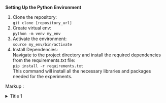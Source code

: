 **Setting Up the Python Environment** <br>
1. Clone the repository: <br>
   ```git clone [repository_url]``` <br>
2. Create virtual env: <br>
   ```python -m venv my_env``` <br>
3. Activate the environment: <br>
   ```source my_env/bin/activate``` <br>
4. Install Dependencies: <br>
   Navigate to the project directory and install the required dependencies from the requirements.txt file: <br>
   ```pip install -r requirements.txt``` <br>
   This command will install all the necessary libraries and packages needed for the experiments. <br>

Markup : <details>
           <summary>Title 1</summary>
           <p>Content 1 Content 1 Content 1 Content 1 Content 1</p>
<details>
<summary>**Training:**</summary>
<p>The training script is responsible for training different linear layers for each task (Action, Object, and Location) on top of the BERT pre-trained model embeddings. All the hyperparameters and data paths for training the model are specified in the config.yaml file</p>
</details>

**Training:** <br>
The training script is responsible for training different linear layers for each task (Action, Object, and Location) on top of the BERT pre-trained model embeddings. All the hyperparameters and data paths for training the model are specified in the config.yaml file. <br>

   **How to Train** <br>
   To replicate the experiment and train the model, check the configuration in config_.yaml file and change the values if needed. Use the following command to train the model: <br>

   ```python train.py ``` <br>
   The trained model checkpoints will be saved to the location specified in the output_dir configuration in config_.yaml. Make sure that the folder specified for the output_dir exists. Tensorboard log files are stored in `runs` directory. Run ```tensorboard --logdir=runs``` to visualize the train logs.<br>

**Testing** <br>
To test the model on your own test dataset, you need to provide the path to the model checkpoint to be used for testing and the path to the test CSV file. <br>
```python test.py --model_path [path to model checkpoint] --test_csv [path to csv file] ``` <br>
The output of this command evaluates the F1 score on the test data. <br>

**Decoding on one custom command** <br>
You can use the decode.py script to test the model on a custom command. Follow these steps to decode a custom command: <br>
```python custom_decode.py --model_path [path to model checkpoint] --speech_file [path to speech file ]``` <br>
This command allows you to evaluate the model's performance on your own custom speech command using the specified model checkpoint and speech file. <br>
